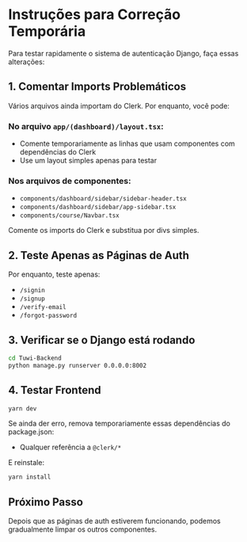# Instruções para Correção Temporária

Para testar rapidamente o sistema de autenticação Django, faça essas alterações:

## 1. Comentar Imports Problemáticos

Vários arquivos ainda importam do Clerk. Por enquanto, você pode:

### No arquivo `app/(dashboard)/layout.tsx`:
- Comente temporariamente as linhas que usam componentes com dependências do Clerk
- Use um layout simples apenas para testar

### Nos arquivos de componentes:
- `components/dashboard/sidebar/sidebar-header.tsx`
- `components/dashboard/sidebar/app-sidebar.tsx` 
- `components/course/Navbar.tsx`

Comente os imports do Clerk e substitua por divs simples.

## 2. Teste Apenas as Páginas de Auth

Por enquanto, teste apenas:
- `/signin` 
- `/signup`
- `/verify-email`
- `/forgot-password`

## 3. Verificar se o Django está rodando

```bash
cd Tuwi-Backend
python manage.py runserver 0.0.0.0:8002
```

## 4. Testar Frontend

```bash
yarn dev
```

Se ainda der erro, remova temporariamente essas dependências do package.json:
- Qualquer referência a `@clerk/*`

E reinstale:
```bash
yarn install
```

## Próximo Passo

Depois que as páginas de auth estiverem funcionando, podemos gradualmente limpar os outros componentes.